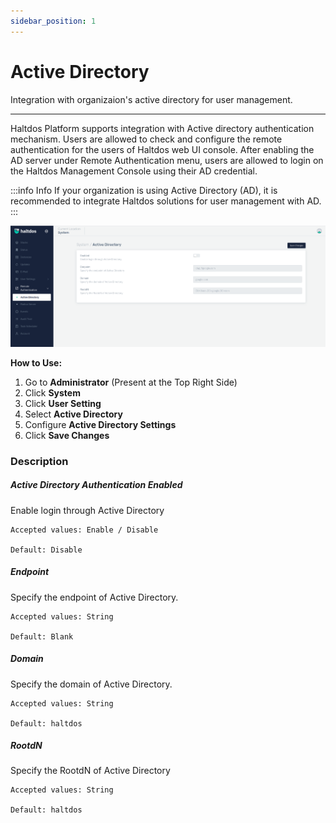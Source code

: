 ```yaml
---
sidebar_position: 1
---
```


# Active Directory

Integration with organizaion's active directory for user management.

---

Haltdos Platform supports integration with Active directory authentication mechanism. Users are allowed to check and configure the remote authentication for the users of Haltdos web UI console. After enabling the AD server under Remote Authentication menu, users are allowed to login on the Haltdos Management Console using their AD credential.

:::info Info
If your organization is using Active Directory (AD), it is recommended to integrate Haltdos solutions for user management with AD.
:::

![activedirectory](/img/platform/v7/docs/ad.png)

**How to Use:**

1. Go to  **Administrator** (Present at the Top Right Side)
2. Click **System**
3. Click **User Setting**
4. Select **Active Directory**
5. Configure  **Active Directory Settings**
6. Click **Save Changes**

### Description

##### **Active Directory Authentication Enabled**
Enable login through Active Directory

    Accepted values: Enable / Disable

    Default: Disable 

##### **Endpoint**
Specify the endpoint of Active Directory.	

    Accepted values: String

    Default: Blank 

##### **Domain**
Specify the domain of Active Directory.	

    Accepted values: String

    Default: haltdos 

##### **RootdN**
Specify the RootdN of Active Directory

    Accepted values: String

    Default: haltdos 
